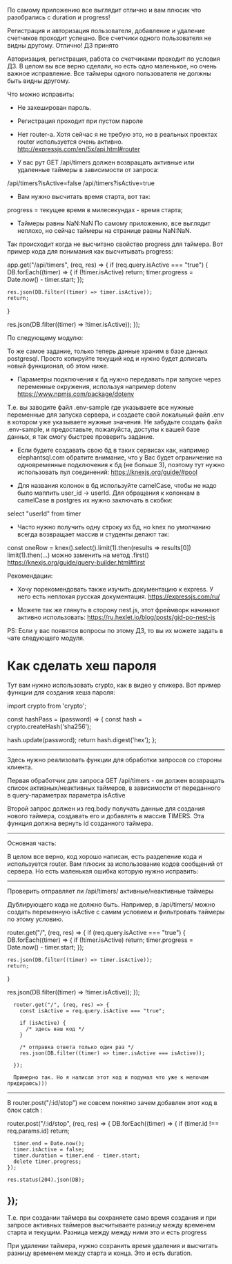 По самому приложению все выглядит отлично и вам плюсик что разобрались с duration и progress!

Регистрация и авторизация пользователя, добавление и удаление счетчиков проходит успешно. Все счетчики одного пользователя не видны другому. Отлично! ДЗ принято

Авторизация, регистрация, работа со счетчиками проходит по условия ДЗ. В целом вы все верно сделали, но есть одно маленькое, но очень важное исправление. Все таймеры одного пользователя не должны быть видны другому.


Что можно исправить:
- Не захеширован пароль.
- Регистрация проходит при пустом пароле
- Нет router-а. Хотя сейчас я не требую это, но в реальных проектах router используется очень активно.
http://expressjs.com/en/5x/api.html#router

- У вас рут GET /api/timers должен возвращать активные или удаленные таймеры в зависимости от запроса:

/api/timers?isActive=false
/api/timers?isActive=true

- Вам нужно высчитать время старта, вот так:

progress = текущее время в милесекундах - время старта;

- Таймеры равны NaN:NaN
По самому приложению, все выглядит неплохо, но сейчас таймеры  на странице равны NaN:NaN.

Так происходит когда не высчитано свойство progress для таймера. Вот пример кода для понимания как высчитывать progress:

app.get("/api/timers", (req, res) => {
  if (req.query.isActive === "true") {
    DB.forEach((timer) => {
      if (!timer.isActive) return;
      timer.progress = Date.now() - timer.start;
    });

    res.json(DB.filter((timer) => timer.isActive));
    return;
  }

  res.json(DB.filter((timer) => !timer.isActive));
});


По следующему модулю:

То же самое задание, только теперь данные храним в базе данных postgresql. Просто копируйте текущий код и нужно будет дописать новый функционал, об этом ниже.

- Параметры подключения к бд нужно передавать при запуске через переменные окружения, используя например dotenv https://www.npmjs.com/package/dotenv

Т.е. вы заводите файл .env-sample где указываете все нужные переменные для запуска сервера, и создаете свой локальный файл .env в котором уже указываете нужные значения. Не забудьте создать файл .env-sample, и предоставьте, пожалуйста, доступы к вашей базе данных, я так смогу быстрее проверить задание.

- Если будете создавать свою бд в таких сервисах как, например elephantsql.com обратите внимание, что у Вас будет ограничение на одновременные подключения к бд (не больше 3), поэтому тут нужно использовать пул соединений: https://knexjs.org/guide/#pool

- Для названия колонок в бд используйте camelCase, чтобы не надо было маппить user_id -> userId. Для обращения к колонкам в camelCase в postgres их нужно заключать в скобки:

select "userId" from timer
- Часто нужно получить одну строку из бд, но knex по умолчанию всегда возвращает массив и студенты делают так:

const oneRow = knex().select().limit(1).then(results => results[0])
limit(1).then(...) можно заменить на метод .first()
https://knexjs.org/guide/query-builder.html#first

Рекомендации:
- Хочу порекомендовать также изучить документацию к express.  У него есть неплохая русская документация.
https://expressjs.com/ru/

- Можете так же глянуть в сторону nest.js, этот фреймворк начинают активно использовать:
https://ru.hexlet.io/blog/posts/gid-po-nest-js


PS: Если у вас появятся вопросы по этому ДЗ, то вы их можете задать в чате следующего модуля.

#  Как сделать хеш пароля
Тут вам нужно использовать crypto, как в видео у спикера. Вот пример функции для создания хеша пароля:

import crypto from 'crypto';

const hashPass = (password) => {
  const hash = crypto.createHash('sha256');

  hash.update(password);
  return hash.digest('hex');
};


----
Здесь нужно реализовать функции для обработки запросов со стороны клиента.

Первая обработчик для запроса GET /api/timers - он должен возвращать список активных/неактивных таймеров, в зависимости от переданного в query-параметрах параметра isActive

Второй запрос должен из req.body получать данные для создания нового таймера, создавать его и добавлять в массив TIMERS. Эта функция должна вернуть id созданного таймера.

----
Основная часть:

В целом все верно, код хорошо написан, есть разделение кода и используется router. Вам плюсик за использование кодов сообщений от сервера. Но есть маленькая ошибка которую нужно исправить:


-------------------
Проверить отправляет ли /api/timers/ активные/неактивные таймеры

Дублирующего кода не должно быть. Например, в /api/timers/ можно создать переменную isActive с самим условием и фильтровать таймеры по этому условию.

router.get("/", (req, res) => {
  if (req.query.isActive === "true") {
    DB.forEach((timer) => {
      if (!timer.isActive) return;
      timer.progress = Date.now() - timer.start;
    });

    res.json(DB.filter((timer) => timer.isActive));
    return;
  }

  res.json(DB.filter((timer) => !timer.isActive));
});

      router.get("/", (req, res) => {
        const isActive = req.query.isActive === "true";

        if (isActive) {
          /* здесь ваш код */
        }

        /* отправка ответа только один раз */
        res.json(DB.filter((timer) => timer.isActive === isActive));

      });

      Примерно так. Но я написал этот код и подумал что уже к мелочам придираюсь)))

------------------
В router.post("/:id/stop") не совсем понятно зачем добавлен этот код в блок catch :

router.post("/:id/stop", (req, res) => {
    DB.forEach((timer) => {
      if (timer.id !== req.params.id) return;

      timer.end = Date.now();
      timer.isActive = false;
      timer.duration = timer.end - timer.start;
      delete timer.progress;
    });

    res.status(204).json(DB);
});
---
Т.е. при создании таймера вы сохраняете само время создания и при запросе активных таймеров высчитываете разницу между временем старта и текущим. Разница между между ними это и есть progress

При удалении таймера, нужно сохранить время удаления и высчитать разницу временем между старта и конца. Это и есть duration.
